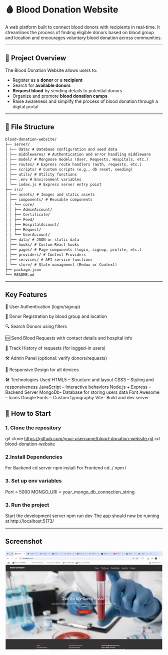# 🩸 Blood Donation Website

A web platform built to connect blood donors with recipients in real-time. It streamlines the process of finding eligible donors based on blood group and location and encourages voluntary blood donation across communities.

---

## 📌 Project Overview

The Blood Donation Website allows users to:
- Register as a **donor** or a **recipient**
- Search for **available donors**
- **Request blood** by sending details to potential donors
- Organize and promote **blood donation camps**
- Raise awareness and simplify the process of blood donation through a digital portal

---

## 📁 File Structure

```text
blood-donation-website/
├── server/
│ ├── data/ # Database configuration and seed data
│ ├── middlewares/ # Authentication and error handling middleware
│ ├── model/ # Mongoose models (User, Requests, Hospitals, etc.)
│ ├── routes/ # Express route handlers (auth, requests, etc.)
│ ├── scripts/ # Custom scripts (e.g., db reset, seeding)
│ ├── utils/ # Utility functions
│ ├── .env # Environment variables
│ └── index.js # Express server entry point
├── src/
│ ├── assets/ # Images and static assets
│ ├── components/ # Reusable components
│ │ └── core/
│ │ ├── AdminAccount/
│ │ ├── Certificate/
│ │ ├── Feed/
│ │ ├── HospitalAccount/
│ │ ├── Request/
│ │ └── UserAccount/
│ ├── data/ # JSON or static data
│ ├── hooks/ # Custom React hooks
│ ├── pages/ # Page components (login, signup, profile, etc.)
│ ├── providers/ # Context Providers
│ ├── services/ # API service functions
│ └── store/ # State management (Redux or Context)
├── package.json
└── README.md
```

---


## Key Features
🧾 User Authentication (login/signup)

💉 Donor Registration by blood group and location

🔍 Search Donors using filters

🆘 Send Blood Requests with contact details and hospital info

📜 Track History of requests (for logged-in users)

🛠️ Admin Panel (optional: verify donors/requests)

📱 Responsive Design for all devices

🛠️ Technologies Used
HTML5 – Structure and layout
CSS3 – Styling and responsiveness
JavaScript – Interactive behaviors
Node.js + Express - Backend Server
MongoDb- Database for storing users data
Font Awesome – Icons
Google Fonts – Custom typography
Vite- Build and dev server


## 🚀 How to Start

### 1. Clone the repository
git clone https://github.com/your-username/blood-donation-website.git
cd blood-donation-website

### 2.Install Dependencies
For Backend
cd server
npm install
For Frontend
cd../
npm i
### 3. Set up env variables
Port = 5000
MONGO_URI = your_mongo_db_connection_string

### 3. Run the project
Start the development server
npm run dev
The app should now be running at http://localhost:5173/

--- 
## Screenshot
![Screenshot](./src/assets/Screenshot.png)
